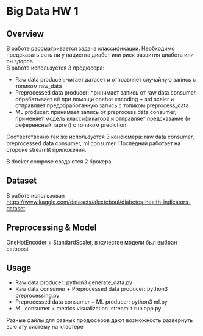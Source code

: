 # Big Data HW 1
## Overview
В работе рассматривается задача классификации. Необходимо предсказать есть ли у пациента диабет или риск развития диабета или он здоров.  
В работе используется 3 продюсера:
- Raw data producer: читает датасет и отправляет случайную запись с топиком raw_data
- Preprocessed data producer: принимает запись от raw data consumer, обрабатывает её при помощи onehot encoding + std scaler и отправляет предобработанную запись с топиком preprocess_data
- ML producer: принимает запись от preprocess data consumer, применяет модель классификатора и отправляет предсказание (и референсный таргет) с топиком prediction  

Соответственно так же используется 3 консюмера: raw data consumer, preprocessed data consumer, ml consumer. Последний работает на стороне streamlit приложения.

В docker compose создаются 2 брокера

## Dataset
В работе использован https://www.kaggle.com/datasets/alexteboul/diabetes-health-indicators-dataset

## Preprocessing & Model
OneHotEncoder + StandardScaler, в качестве модели был выбран catboost

## Usage
- Raw data producer: python3 generate_data.py
- Raw data consumer + Preprocessed data producer: python3 preprocessing.py
- Preprocessed data consumer + ML producer: python3 ml.py
- ML consumer + metrics visualization: streamlit run app.py

Разные файлы для разных продюсеров дают возможность развернуть всю эту систему на кластере